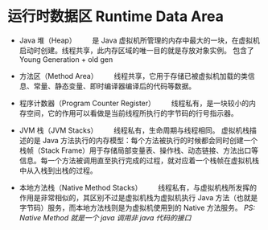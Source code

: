 # 运行时数据区 Runtime Data Area

- Java 堆（Heap）
  　　是 Java 虚拟机所管理的内存中最大的一块，在虚拟机启动时创建。线程共享，此内存区域的唯一目的就是存放对象实例。
  包含了 Young Generation + old gen
- 方法区（Method Area）
  　　线程共享，它用于存储已被虚拟机加载的类信息、常量、静态变量、即时编译器编译后的代码等数据。

- 程序计数器（Program Counter Register）
  　　线程私有，是一块较小的内存空间，它的作用可以看做是当前线程所执行的字节码的行号指示器。

- JVM 栈（JVM Stacks）
  　　线程私有，生命周期与线程相同。
  虚拟机栈描述的是 Java 方法执行的内存模型：每个方法被执行的时候都会同时创建一个栈帧（Stack Frame）用于存储局部变量表、操作栈、动态链接、方法出口等信息。每一个方法被调用直至执行完成的过程，就对应着一个栈帧在虚拟机栈中从入栈到出栈的过程。

- 本地方法栈（Native Method Stacks）
  　　线程私有，与虚拟机栈所发挥的作用是非常相似的，其区别不过是虚拟机栈为虚拟机执行 Java 方法（也就是字节码）服务，而本地方法栈则是为虚拟机使用到的 Native 方法服务。
  _PS: Native Method 就是一个 java 调用非 java 代码的接口_
